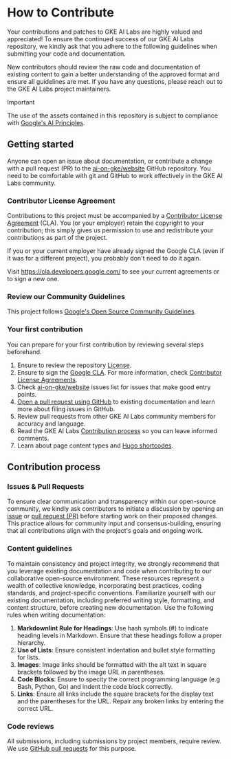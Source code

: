 # How to Contribute

Your contributions and patches to GKE AI Labs are highly valued and appreciated! To ensure the continued success of our GKE AI Labs repository, we kindly ask that you adhere to the following guidelines when submitting your code and documentation.

New contributors should review the raw code and documentation of existing content to gain a better understanding of the approved format and ensure all guidelines are met. If you have any questions, please reach out to the GKE AI Labs project maintainers.

>[!IMPORTANT]
>The use of the assets contained in this repository is subject to compliance with [Google's AI Principles](https://ai.google/responsibility/principles/).

## Getting started

Anyone can open an issue about documentation, or contribute a change with a pull request (PR) to the [ai-on-gke/website](https://github.com/ai-on-gke/website/) GitHub repository. You need to be comfortable with git and GitHub to work effectively in the GKE AI Labs community.

### Contributor License Agreement

Contributions to this project must be accompanied by a
[Contributor License Agreement](https://cla.developers.google.com/about) (CLA).
You (or your employer) retain the copyright to your contribution; this simply
gives us permission to use and redistribute your contributions as part of the
project.

If you or your current employer have already signed the Google CLA (even if it
was for a different project), you probably don't need to do it again.

Visit <https://cla.developers.google.com/> to see your current agreements or to
sign a new one.

### Review our Community Guidelines

This project follows [Google's Open Source Community
Guidelines](https://opensource.google/conduct/).

### Your first contribution

You can prepare for your first contribution by reviewing several steps beforehand.
1. Ensure to review the repository [License](https://github.com/ai-on-gke/website/blob/main/LICENSE).
2. Ensure to sign the [Google CLA](https://cla.developers.google.com/clas). For more information, check [Contributor License Agreements](https://opensource.google/documentation/reference/cla).
3. Check [ai-on-gke/website](https://github.com/ai-on-gke/website/issues) issues list for issues that make good entry points.
4. [Open a pull request using GitHub](https://github.com/ai-on-gke/website/pulls) to existing documentation and learn more about filing issues in GitHub.
5. Review pull requests from other GKE AI Labs community members for accuracy and language.
6. Read the GKE AI Labs [Contribution process](#Contribution_process) so you can leave informed comments.
7. Learn about page content types and [Hugo shortcodes](https://kubernetes.io/docs/contribute/style/hugo-shortcodes/).

## Contribution process

### Issues & Pull Requests
To ensure clear communication and transparency within our open-source community, we kindly ask contributors to initiate a discussion by opening an [issue](https://github.com/ai-on-gke/website/issues) or [pull request (PR)](https://github.com/ai-on-gke/website/pulls) before starting work on their proposed changes. This practice allows for community input and consensus-building, ensuring that all contributions align with the project's goals and ongoing work.

### Content guidelines
To maintain consistency and project integrity, we strongly recommend that you leverage existing documentation and code when contributing to our collaborative open-source environment. These resources represent a wealth of collective knowledge, incorporating best practices, coding standards, and project-specific conventions. Familiarize yourself with our existing documentation, including preferred writing style, formatting, and content structure, before creating new documentation. Use the following rules when writing documentation:

1. **Markdownlint Rule for Headings**: Use hash symbols (#) to indicate heading levels in Markdown. Ensure that these headings follow a proper hierarchy. 
2. **Use of Lists**: Ensure consistent indentation and bullet style formatting for lists. 
3. **Images**: Image links should be formatted with the alt text in square brackets followed by the image URL in parentheses.
4. **Code Blocks**: Ensure to specity the correct programming language (e.g Bash, Python, Go) and indent the code block correctly.
5. **Links**: Ensure all links include the square brackets for the display text and the parentheses for the URL. Repair any broken links by entering the correct URL.


### Code reviews

All submissions, including submissions by project members, require review. We 
use [GitHub pull requests](https://docs.github.com/articles/about-pull-requests)
for this purpose.

